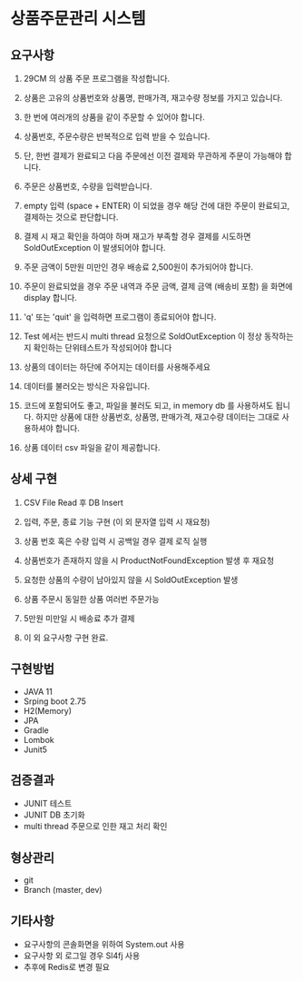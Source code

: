 # 상품주문관리 시스템

## 요구사항

1. 29CM 의 상품 주문 프로그램을 작성합니다.

2. 상품은 고유의 상품번호와 상품명, 판매가격, 재고수량 정보를 가지고 있습니다.

3. 한 번에 여러개의 상품을 같이 주문할 수 있어야 합니다.

4. 상품번호, 주문수량은 반복적으로 입력 받을 수 있습니다.

5. 단, 한번 결제가 완료되고 다음 주문에선 이전 결제와 무관하게 주문이 가능해야 합니다.

6. 주문은 상품번호, 수량을 입력받습니다.

7. empty 입력 (space + ENTER) 이 되었을 경우 해당 건에 대한 주문이 완료되고, 결제하는 것으로 판단합니다.

8. 결제 시 재고 확인을 하여야 하며 재고가 부족할 경우 결제를 시도하면 SoldOutException 이 발생되어야 합니다.

9. 주문 금액이 5만원 미만인 경우 배송료 2,500원이 추가되어야 합니다.

10. 주문이 완료되었을 경우 주문 내역과 주문 금액, 결제 금액 (배송비 포함) 을 화면에 display 합니다.

11. 'q' 또는 'quit' 을 입력하면 프로그램이 종료되어야 합니다.

12. Test 에서는 반드시 multi thread 요청으로 SoldOutException 이 정상 동작하는지 확인하는 단위테스트가 작성되어야 합니다

13. 상품의 데이터는 하단에 주어지는 데이터를 사용해주세요

14. 데이터를 불러오는 방식은 자유입니다.

15. 코드에 포함되어도 좋고, 파일을 불러도 되고, in memory db 를 사용하셔도 됩니다. 하지만 상품에 대한 상품번호, 상품명, 판매가격, 재고수량 데이터는 그대로 사용하셔야 합니다.

16. 상품 데이터 csv 파일을 같이 제공합니다.


## 상세 구현

1. CSV File Read 후 DB Insert

2. 입력, 주문, 종료 기능 구현 (이 외 문자열 입력 시 재요청)

3. 상품 번호 혹은 수량 입력 시 공백일 경우 결제 로직 실행

4. 상품번호가 존재하지 않을 시 ProductNotFoundException 발생 후 재요청

5. 요청한 상품의 수량이 남아있지 않을 시 SoldOutException 발생

6. 상품 주문시 동일한 상품 여러번 주문가능

7. 5만원 미만일 시 배송료 추가 결제

8. 이 외 요구사항 구현 완료.

## 구현방법
- JAVA 11
- Srping boot 2.75
- H2(Memory)
- JPA
- Gradle
- Lombok
- Junit5

## 검증결과
- JUNIT 테스트
- JUNIT DB 초기화
- multi thread 주문으로 인한 재고 처리 확인

## 형상관리
- git
- Branch (master, dev)

## 기타사항
- 요구사항의 콘솔화면을 위하여 System.out 사용
- 요구사항 외 로그일 경우 Sl4fj 사용
- 추후에 Redis로 변경 필요

